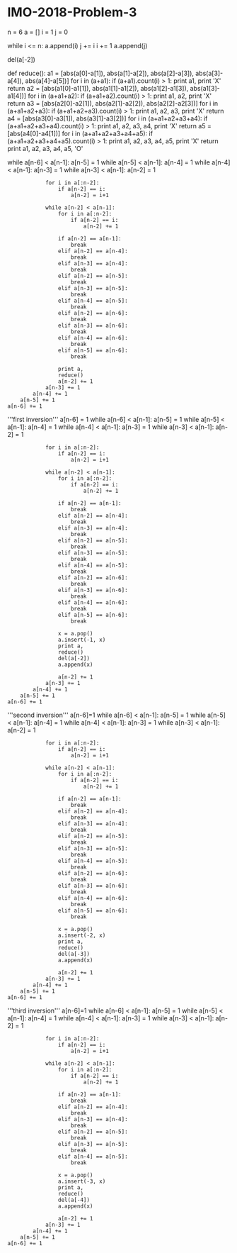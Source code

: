 # IMO-2018-Problem-3
n = 6
a = []
i = 1
j = 0

while i <= n:
    a.append(i)
    j += i
    i += 1
a.append(j)

del(a[-2])

def reduce():
    a1 = [abs(a[0]-a[1]), abs(a[1]-a[2]), abs(a[2]-a[3]), abs(a[3]-a[4]), abs(a[4]-a[5])]
    for i in (a+a1):
        if (a+a1).count(i) > 1:
            print a1,
            print 'X'
            return
    a2 = [abs(a1[0]-a1[1]), abs(a1[1]-a1[2]), abs(a1[2]-a1[3]), abs(a1[3]-a1[4])]
    for i in (a+a1+a2):
        if (a+a1+a2).count(i) > 1:
            print a1, a2,
            print 'X'
            return
    a3 = [abs(a2[0]-a2[1]), abs(a2[1]-a2[2]), abs(a2[2]-a2[3])]
    for i in (a+a1+a2+a3):
        if (a+a1+a2+a3).count(i) > 1:
            print a1, a2, a3,
            print 'X'
            return
    a4 = [abs(a3[0]-a3[1]), abs(a3[1]-a3[2])]
    for i in (a+a1+a2+a3+a4):
        if (a+a1+a2+a3+a4).count(i) > 1:
            print a1, a2, a3, a4,
            print 'X'
            return
    a5 = [abs(a4[0]-a4[1])]
    for i in (a+a1+a2+a3+a4+a5):
        if (a+a1+a2+a3+a4+a5).count(i) > 1:
            print a1, a2, a3, a4, a5,
            print 'X'
            return
    print a1, a2, a3, a4, a5, 'O'              
                        
while a[n-6] < a[n-1]:
    a[n-5] = 1
    while a[n-5] < a[n-1]:
        a[n-4] = 1
        while a[n-4] < a[n-1]:
            a[n-3] = 1
            while a[n-3] < a[n-1]:
                a[n-2] = 1

                for i in a[:n-2]:
                    if a[n-2] == i:
                        a[n-2] = i+1
                     
                while a[n-2] < a[n-1]:
                    for i in a[:n-2]:
                        if a[n-2] == i:
                            a[n-2] += 1

                    if a[n-2] == a[n-1]:
                        break
                    elif a[n-2] == a[n-4]:
                        break
                    elif a[n-3] == a[n-4]:
                        break
                    elif a[n-2] == a[n-5]:
                        break
                    elif a[n-3] == a[n-5]:
                        break
                    elif a[n-4] == a[n-5]:
                        break
                    elif a[n-2] == a[n-6]:
                        break
                    elif a[n-3] == a[n-6]:
                        break
                    elif a[n-4] == a[n-6]:
                        break
                    elif a[n-5] == a[n-6]:
                        break                   

                    print a,
                    reduce()
                    a[n-2] += 1
                a[n-3] += 1
            a[n-4] += 1
        a[n-5] += 1
    a[n-6] += 1

'''first inversion'''
a[n-6] = 1
while a[n-6] < a[n-1]:
    a[n-5] = 1
    while a[n-5] < a[n-1]:
        a[n-4] = 1
        while a[n-4] < a[n-1]:
            a[n-3] = 1
            while a[n-3] < a[n-1]:
                a[n-2] = 1

                for i in a[:n-2]:
                    if a[n-2] == i:
                        a[n-2] = i+1
                     
                while a[n-2] < a[n-1]:
                    for i in a[:n-2]:
                        if a[n-2] == i:
                            a[n-2] += 1

                    if a[n-2] == a[n-1]:
                        break
                    elif a[n-2] == a[n-4]:
                        break
                    elif a[n-3] == a[n-4]:
                        break
                    elif a[n-2] == a[n-5]:
                        break
                    elif a[n-3] == a[n-5]:
                        break
                    elif a[n-4] == a[n-5]:
                        break
                    elif a[n-2] == a[n-6]:
                        break
                    elif a[n-3] == a[n-6]:
                        break
                    elif a[n-4] == a[n-6]:
                        break
                    elif a[n-5] == a[n-6]:
                        break             

                    x = a.pop()
                    a.insert(-1, x)
                    print a,
                    reduce()
                    del(a[-2])
                    a.append(x)

                    a[n-2] += 1
                a[n-3] += 1
            a[n-4] += 1
        a[n-5] += 1
    a[n-6] += 1

'''second inversion'''
a[n-6]=1
while a[n-6] < a[n-1]:
    a[n-5] = 1
    while a[n-5] < a[n-1]:
        a[n-4] = 1
        while a[n-4] < a[n-1]:
            a[n-3] = 1
            while a[n-3] < a[n-1]:
                a[n-2] = 1

                for i in a[:n-2]:
                    if a[n-2] == i:
                        a[n-2] = i+1
                     
                while a[n-2] < a[n-1]:
                    for i in a[:n-2]:
                        if a[n-2] == i:
                            a[n-2] += 1

                    if a[n-2] == a[n-1]:
                        break
                    elif a[n-2] == a[n-4]:
                        break
                    elif a[n-3] == a[n-4]:
                        break
                    elif a[n-2] == a[n-5]:
                        break
                    elif a[n-3] == a[n-5]:
                        break
                    elif a[n-4] == a[n-5]:
                        break
                    elif a[n-2] == a[n-6]:
                        break
                    elif a[n-3] == a[n-6]:
                        break
                    elif a[n-4] == a[n-6]:
                        break
                    elif a[n-5] == a[n-6]:
                        break             

                    x = a.pop()
                    a.insert(-2, x)
                    print a,
                    reduce()
                    del(a[-3])
                    a.append(x)

                    a[n-2] += 1
                a[n-3] += 1
            a[n-4] += 1
        a[n-5] += 1
    a[n-6] += 1

'''third inversion'''
a[n-6]=1
while a[n-6] < a[n-1]:
    a[n-5] = 1
    while a[n-5] < a[n-1]:
        a[n-4] = 1
        while a[n-4] < a[n-1]:
            a[n-3] = 1
            while a[n-3] < a[n-1]:
                a[n-2] = 1

                for i in a[:n-2]:
                    if a[n-2] == i:
                        a[n-2] = i+1
                     
                while a[n-2] < a[n-1]:
                    for i in a[:n-2]:
                        if a[n-2] == i:
                            a[n-2] += 1

                    if a[n-2] == a[n-1]:
                        break
                    elif a[n-2] == a[n-4]:
                        break
                    elif a[n-3] == a[n-4]:
                        break
                    elif a[n-2] == a[n-5]:
                        break
                    elif a[n-3] == a[n-5]:
                        break
                    elif a[n-4] == a[n-5]:
                        break

                    x = a.pop()
                    a.insert(-3, x)
                    print a,
                    reduce()
                    del(a[-4])
                    a.append(x)

                    a[n-2] += 1
                a[n-3] += 1
            a[n-4] += 1
        a[n-5] += 1
    a[n-6] += 1
